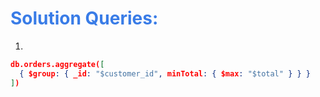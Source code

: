 <h1 style="color:#397ce7">Solution Queries:</h1>

1.

```json
db.orders.aggregate([
  { $group: { _id: "$customer_id", minTotal: { $max: "$total" } } }
])
```

